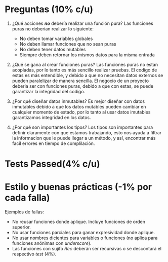 # Preguntas (10% c/u)

1. ¿Qué acciones ***no*** debería realizar una función pura?
    Las funciones puras no deberian realizar lo siguiente:
     - No deben tomar variables globales
     - No deben llamar funciones que no sean puras
     - No deben tener datos mutables
     - Siempre deben retornar los mismos datos para la misma entrada


2. ¿Qué se gana al crear funciones puras?
    Las funciones puras no estan acopladas, por lo tanto es más sencillo realizar pruebas.
    El codigo de estas es más entendible, y debido a que no necesitan datos externos se
    pueden paralelizar de manera sencilla.
    El negocio de un proyecto deberia ser con funciones puras, debido a que con estas,
    se puede garantizar la integridad del codigo.

3. ¿Por qué diseñar datos inmutables?
    Es mejor diseñar con datos inmutables debido a que los datos mutables pueden cambiar en
    cualquier momento de estado, por lo tanto al usar datos imutables garantizamos integridad
    en los datos.

4. ¿Por qué son importantes los tipos?
    Los tipos son importantes para definir claramente con que estamos trabajando, esto nos
    ayuda a filtrar la informacion que le puede llegar a un método, y así, encontrar más facil
    errores en tiempo de complilación.

# Tests Passed(4% c/u) 

# Estilo y buenas prácticas (-1% por cada falla) 
Ejemplos de fallas:
- No reusar funciones donde aplique. Incluye funciones de orden superior.
- No usar funciones parciales para ganar expresividad donde aplique.
- No usar nombres dicientes para variables o funciones (no aplica para funciones anónimas con *underscore*).
- Las funciones con sujifo *Rec* deberán ser recursivas o se descontará el respectivo *test* (4%).